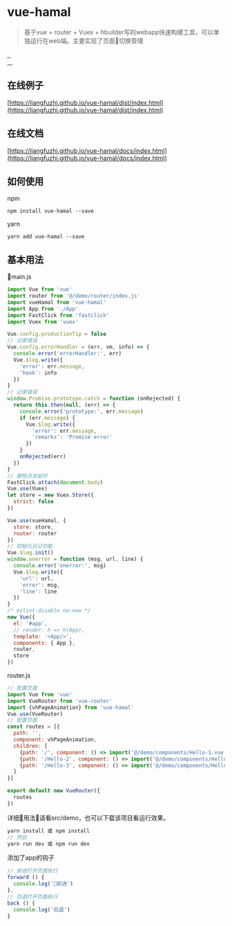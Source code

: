 # vue-hamal

> 基于vue + router + Vuex + hbuilder写的webapp快速构建工具，可以单独运行在web端。主要实现了页面切换管理

<a href="https://github.com/LiangFuzhi/vue-hamal/issues">
  <img src="https://img.shields.io/github/issues/LiangFuzhi/vue-hamal.svg?style=flat-square" alt="">
</a>
<a href="https://github.com/LiangFuzhi/vue-hamal/issues">
  <img src="http://isitmaintained.com/badge/resolution/LiangFuzhi/vue-hamal.svg?style=flat-square" alt="">
</a>
<a href="https://github.com/LiangFuzhi/vue-hamal/graphs/contributors">
  <img src="https://img.shields.io/github/contributors/LiangFuzhi/vue-hamal.svg?style=flat-square" alt="">
</a>
<br/>
<a href="https://www.npmjs.com/package/vue-hamal">
  <img src="https://img.shields.io/npm/l/vue-hamal.svg?style=flat-square" alt="">
</a>
<a href="https://www.npmjs.com/package/vue-hamal">
  <img src="https://img.shields.io/npm/v/vue-hamal.svg?style=flat-square" alt="">
</a>
<a href="https://www.npmjs.com/package/vue-hamal">
  <img src="https://img.shields.io/npm/dm/vue-hamal.svg?style=flat-square" alt="">
</a>
<a href="https://www.npmjs.com/package/vue-hamal">
  <img src="https://img.shields.io/npm/dt/vue-hamal.svg?style=flat-square" alt="">
</a>

## 在线例子
[https://liangfuzhi.github.io/vue-hamal/dist/index.html](https://liangfuzhi.github.io/vue-hamal/dist/index.html)

## 在线文档
[https://liangfuzhi.github.io/vue-hamal/docs/index.html](https://liangfuzhi.github.io/vue-hamal/docs/index.html)

## 如何使用
npm
```
npm install vue-hamal --save
```
yarn
```
yarn add vue-hamal --save
```

## 基本用法

main.js

``` javascript
import Vue from 'vue'
import router from '@/demo/router/index.js'
import vueHamal from 'vue-hamal'
import App from './App'
import FastClick from 'fastclick'
import Vuex from 'vuex'

Vue.config.productionTip = false
// 记录错误
Vue.config.errorHandler = (err, vm, info) => {
  console.error('errorHandler:', err)
  Vue.$log.write({
    'error': err.message,
    'hook': info
  })
}
// 记录错误
window.Promise.prototype.catch = function (onRejected) {
  return this.then(null, (err) => {
    console.error('prototype:', err.message)
    if (err.message) {
      Vue.$log.write({
        'error': err.message,
        'remarks': 'Promise error'
      })
    }
    onRejected(err)
  })
}
// 删除点击延时
FastClick.attach(document.body)
Vue.use(Vuex)
let store = new Vuex.Store({
  strict: false
})

Vue.use(vueHamal, {
  store: store,
  router: router
})
// 初始化日记功能
Vue.$log.init()
window.onerror = function (msg, url, line) {
  console.error('onerror:', msg)
  Vue.$log.write({
    'url': url,
    'error': msg,
    'line': line
  })
}
/* eslint-disable no-new */
new Vue({
  el: '#app',
  // render: h => h(App),
  template: '<App/>',
  components: { App },
  router,
  store
})
```

router.js

``` javascript
// 配置页面
import Vue from 'vue'
import VueRouter from 'vue-router'
import {vhPageAnimation} from 'vue-hamal'
Vue.use(VueRouter)
// 配置页面
const routes = [{
  path: '',
  component: vhPageAnimation,
  children: [
    {path: '/', component: () => import('@/demo/components/Hello-1.vue'), meta: {level: 0, animation: false}},
    {path: '/Hello-2', component: () => import('@/demo/components/Hello-2.vue'), meta: {level: 1, animation: false}},
    {path: '/Hello-3', component: () => import('@/demo/components/Hello-3.vue'), meta: {level: 2, animation: false}}
  ]
}]

export default new VueRouter({
  routes
})
```

详细用法请看src/demo，也可以下载该项目看运行效果。

``` javascript
yarn install 或 npm install
// 然后
yarn run dev 或 npm run dev
```

添加了app的钩子

``` javascript
// 前进打开页面执行
forward () {
  console.log('前进')
},
// 后退打开页面执行
back () {
  console.log('后退')
}
```
